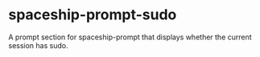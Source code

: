 # spaceship-prompt-sudo
A prompt section for spaceship-prompt that displays whether the current session has sudo.
